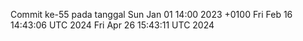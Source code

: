 Commit ke-55 pada tanggal Sun Jan 01 14:00 2023 +0100
Fri Feb 16 14:43:06 UTC 2024
Fri Apr 26 15:43:11 UTC 2024
